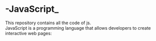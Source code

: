 # -JavaScript_
This repository contains all the code of js.
<br>
JavaScript is a programming language that allows developers to create interactive web pages: 